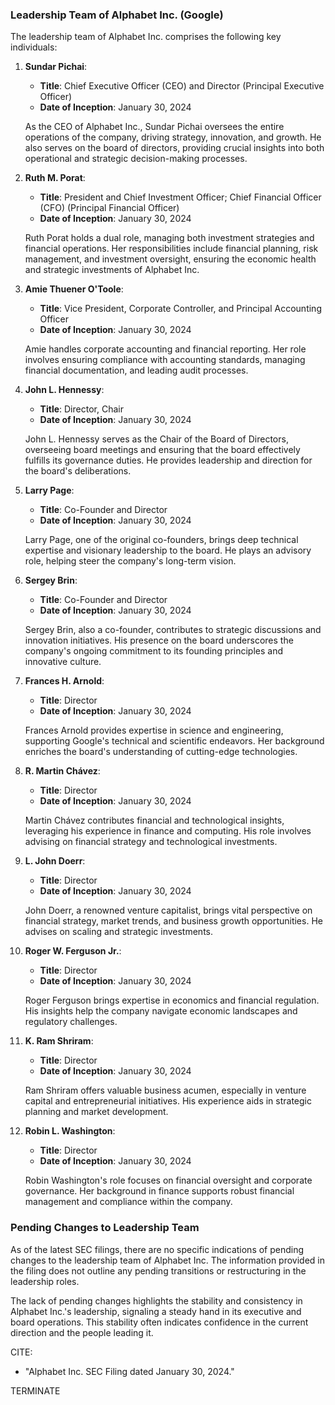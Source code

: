 ### Leadership Team of Alphabet Inc. (Google)

The leadership team of Alphabet Inc. comprises the following key individuals:

1. **Sundar Pichai**:
   - **Title**: Chief Executive Officer (CEO) and Director (Principal Executive Officer)
   - **Date of Inception**: January 30, 2024

   As the CEO of Alphabet Inc., Sundar Pichai oversees the entire operations of the company, driving strategy, innovation, and growth. He also serves on the board of directors, providing crucial insights into both operational and strategic decision-making processes.

2. **Ruth M. Porat**:
   - **Title**: President and Chief Investment Officer; Chief Financial Officer (CFO) (Principal Financial Officer)
   - **Date of Inception**: January 30, 2024

   Ruth Porat holds a dual role, managing both investment strategies and financial operations. Her responsibilities include financial planning, risk management, and investment oversight, ensuring the economic health and strategic investments of Alphabet Inc.

3. **Amie Thuener O'Toole**:
   - **Title**: Vice President, Corporate Controller, and Principal Accounting Officer
   - **Date of Inception**: January 30, 2024

   Amie handles corporate accounting and financial reporting. Her role involves ensuring compliance with accounting standards, managing financial documentation, and leading audit processes.

4. **John L. Hennessy**:
   - **Title**: Director, Chair
   - **Date of Inception**: January 30, 2024

   John L. Hennessy serves as the Chair of the Board of Directors, overseeing board meetings and ensuring that the board effectively fulfills its governance duties. He provides leadership and direction for the board's deliberations.

5. **Larry Page**:
   - **Title**: Co-Founder and Director
   - **Date of Inception**: January 30, 2024

   Larry Page, one of the original co-founders, brings deep technical expertise and visionary leadership to the board. He plays an advisory role, helping steer the company's long-term vision.

6. **Sergey Brin**:
   - **Title**: Co-Founder and Director
   - **Date of Inception**: January 30, 2024

   Sergey Brin, also a co-founder, contributes to strategic discussions and innovation initiatives. His presence on the board underscores the company's ongoing commitment to its founding principles and innovative culture.

7. **Frances H. Arnold**:
   - **Title**: Director
   - **Date of Inception**: January 30, 2024

   Frances Arnold provides expertise in science and engineering, supporting Google's technical and scientific endeavors. Her background enriches the board's understanding of cutting-edge technologies.

8. **R. Martin Chávez**:
   - **Title**: Director
   - **Date of Inception**: January 30, 2024

   Martin Chávez contributes financial and technological insights, leveraging his experience in finance and computing. His role involves advising on financial strategy and technological investments.

9. **L. John Doerr**:
   - **Title**: Director
   - **Date of Inception**: January 30, 2024

   John Doerr, a renowned venture capitalist, brings vital perspective on financial strategy, market trends, and business growth opportunities. He advises on scaling and strategic investments.

10. **Roger W. Ferguson Jr.**:
    - **Title**: Director
    - **Date of Inception**: January 30, 2024

    Roger Ferguson brings expertise in economics and financial regulation. His insights help the company navigate economic landscapes and regulatory challenges.

11. **K. Ram Shriram**:
    - **Title**: Director
    - **Date of Inception**: January 30, 2024

    Ram Shriram offers valuable business acumen, especially in venture capital and entrepreneurial initiatives. His experience aids in strategic planning and market development.

12. **Robin L. Washington**:
    - **Title**: Director
    - **Date of Inception**: January 30, 2024

    Robin Washington's role focuses on financial oversight and corporate governance. Her background in finance supports robust financial management and compliance within the company.

### Pending Changes to Leadership Team

As of the latest SEC filings, there are no specific indications of pending changes to the leadership team of Alphabet Inc. The information provided in the filing does not outline any pending transitions or restructuring in the leadership roles.

The lack of pending changes highlights the stability and consistency in Alphabet Inc.'s leadership, signaling a steady hand in its executive and board operations. This stability often indicates confidence in the current direction and the people leading it. 

CITE:
- "Alphabet Inc. SEC Filing dated January 30, 2024."

TERMINATE